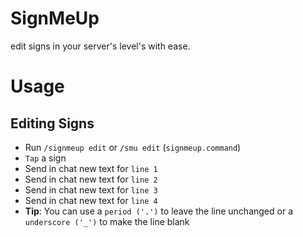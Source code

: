# SignMeUp
edit signs in your server's level's with ease.

# Usage
## Editing Signs
* Run `/signmeup edit` or `/smu edit` (`signmeup.command`)
* `Tap` a sign
* Send in chat new text for `line 1`
* Send in chat new text for `line 2`
* Send in chat new text for `line 3`
* Send in chat new text for `line 4`
* **Tip**: You can use a `period ('.')` to leave the line unchanged or a `underscore ('_')` to make the line blank
